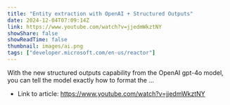 ```yaml
---
title: "Entity extraction with OpenAI + Structured Outputs"
date: 2024-12-04T07:09:14Z
link: https://www.youtube.com/watch?v=jjedmWkztNY
showShare: false
showReadTime: false
thumbnail: images/ai.png
tags: ["developer.microsoft.com/en-us/reactor"]
---
```

With the new structured outputs capability from the OpenAI gpt-4o model, you can tell the model exactly how to format the ...

- Link to article: https://www.youtube.com/watch?v=jjedmWkztNY